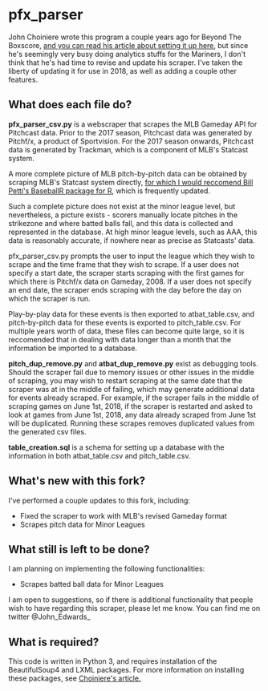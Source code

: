 # pfx_parser

John Choiniere wrote this program a couple years ago for Beyond The Boxscore, [and you can read his article about setting it up here](https://www.beyondtheboxscore.com/2015/9/24/9374949/a-new-python-based-pitchf-x-parser-scraper), but since he's seemingly very busy doing analytics stuffs for the Mariners, I don't think that he's had time to revise and update his scraper. I've taken the liberty of updating it for use in 2018, as well as adding a couple other features.

## What does each file do?
**pfx_parser_csv.py** is a webscraper that scrapes the MLB Gameday API for Pitchcast data. Prior to the 2017 season, Pitchcast data was generated by Pitchf/x, a product of Sportvision. For the 2017 season onwards, Pitchcast data is generated by Trackman, which is a component of MLB's Statcast system.

A more complete picture of MLB pitch-by-pitch data can be obtained by scraping MLB's Statcast system directly, [for which I would reccomend Bill Petti's BaseballR package for R](https://billpetti.github.io/2018-02-19-build-statcast-database-rstats/), which is frequently updated.

Such a complete picture does not exist at the minor league level, but nevertheless, a picture exists - scorers manually locate pitches in the strikezone and where batted balls fall, and this data is collected and represented in the database. At high minor league levels, such as AAA, this data is reasonably accurate, if nowhere near as precise as Statcasts' data.

pfx_parser_csv.py prompts the user to input the league which they wish to scrape and the time frame that they wish to scrape. If a user does not specify a start date, the scraper starts scraping with the first games for which there is Pitchf/x data on Gameday, 2008. If a user does not specify an end date, the scraper ends scraping with the day before the day on which the scraper is run.

Play-by-play data for these events is then exported to atbat_table.csv, and pitch-by-pitch data for these events is exported to pitch_table.csv. For multiple years worth of data, these files can become quite large, so it is reccomended that in dealing with data longer than a month that the information be imported to a database.

**pitch_dup_remove.py** and **atbat_dup_remove.py** exist as debugging tools. Should the scraper fail due to memory issues or other issues in the middle of scraping, you may wish to restart scraping at the same date that the scraper was at in the middle of failing, which may generate additional data for events already scraped. For example, if the scraper fails in the middle of scraping games on June 1st, 2018, if the scraper is restarted and asked to look at games from June 1st, 2018, any data already scraped from June 1st will be duplicated. Running these scrapes removes duplicated values from the generated csv files.

**table_creation.sql** is a schema for setting up a database with the information in both atbat_table.csv and pitch_table.csv.

## What's new with this fork?

I've performed a couple updates to this fork, including:

* Fixed the scraper to work with MLB's revised Gameday format
* Scrapes pitch data for Minor Leagues

## What still is left to be done?
I am planning on implementing the following functionalities:

* Scrapes batted ball data for Minor Leagues

I am open to suggestions, so if there is additional functionality that people wish to have regarding this scraper, please let me know. You can find me on twitter @John_Edwards_

## What is required?
This code is written in Python 3, and requires installation of the BeautifulSoup4 and LXML packages. For more information on installing these packages, see [Choiniere's article.](https://www.beyondtheboxscore.com/2015/9/24/9374949/a-new-python-based-pitchf-x-parser-scraper)
